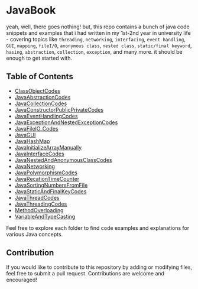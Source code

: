 # JavaBook

yeah, well, there goes nothing! but, this repo contains a bunch of java code snippets and examples that i had written in my 1st-2nd year in university life - covering topics like ```threading```, ```networking```, ```interfacing```, ```event handling```, ```GUI```, ```mapping```, ```fileI/O```, ```anonymous class```, ```nested class```, ```static/final keyword```, ```hasing```, ```abstraction```, ```collection```, ```exception```, and many more. it should be enough to get started with. 

## Table of Contents

- [ClassObjectCodes](ClassObjectCodes/src/)
- [JavaAbstractionCodes](JavaAbstractionCodes/src/)
- [JavaCollectionCodes](JavaCollectionCodes/src/)
- [JavaConstructorPublicPrivateCodes](JavaConstructorPublicPrivateCodes/src/)
- [JavaEventHandlingCodes](JavaEventHandlingCodes/src/)
- [JavaExceptionAndNestedExceptionCodes](JavaExceptionAndNestedExceptionCodes/src/)
- [JavaFileIO_Codes](JavaFileIO_Codes/src/)
- [JavaGUI](JavaGUI/src/)
- [JavaHashMap](JavaHashMap/src/)
- [JavaInitializeArrayManually](JavaInitializeArrayManually/src/)
- [JavaInterfaceCodes](JavaInterfaceCodes/src/)
- [JavaNestedAndAnonymousClassCodes](JavaNestedAndAnonymousClassCodes/src/)
- [JavaNetworking](JavaNetworking/src/)
- [JavaPolymorphismCodes](JavaPolymorphismCodes/src/)
- [JavaRecationTimeCounter](JavaRecationTimeCounter/src/)
- [JavaSortingNumbersFromFile](JavaSortingNumbersFromFile/src/)
- [JavaStaticAndFinalKeyCodes](JavaStaticAndFinalKeyCodes/src/)
- [JavaThreadCodes](JavaThreadCodes/src/)
- [JavaThreadingCodes](JavaThreadingCodes/src/)
- [MethodOverloading](MethodOverloading/src/)
- [VariableAndTypeCasting](VariableAndTypeCasting/src/)

Feel free to explore each folder to find code examples and explanations for various Java concepts.

## Contribution
If you would like to contribute to this repository by adding or modifying files, feel free to submit a pull request. Contributions are welcome and encouraged!
